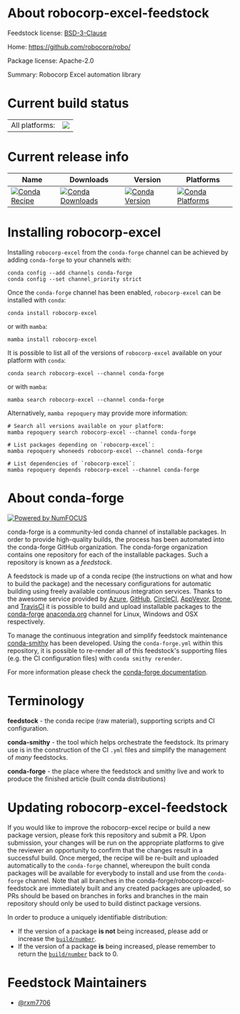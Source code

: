 About robocorp-excel-feedstock
==============================

Feedstock license: [BSD-3-Clause](https://github.com/conda-forge/robocorp-excel-feedstock/blob/main/LICENSE.txt)

Home: https://github.com/robocorp/robo/

Package license: Apache-2.0

Summary: Robocorp Excel automation library

Current build status
====================


<table><tr><td>All platforms:</td>
    <td>
      <a href="https://dev.azure.com/conda-forge/feedstock-builds/_build/latest?definitionId=20200&branchName=main">
        <img src="https://dev.azure.com/conda-forge/feedstock-builds/_apis/build/status/robocorp-excel-feedstock?branchName=main">
      </a>
    </td>
  </tr>
</table>

Current release info
====================

| Name | Downloads | Version | Platforms |
| --- | --- | --- | --- |
| [![Conda Recipe](https://img.shields.io/badge/recipe-robocorp--excel-green.svg)](https://anaconda.org/conda-forge/robocorp-excel) | [![Conda Downloads](https://img.shields.io/conda/dn/conda-forge/robocorp-excel.svg)](https://anaconda.org/conda-forge/robocorp-excel) | [![Conda Version](https://img.shields.io/conda/vn/conda-forge/robocorp-excel.svg)](https://anaconda.org/conda-forge/robocorp-excel) | [![Conda Platforms](https://img.shields.io/conda/pn/conda-forge/robocorp-excel.svg)](https://anaconda.org/conda-forge/robocorp-excel) |

Installing robocorp-excel
=========================

Installing `robocorp-excel` from the `conda-forge` channel can be achieved by adding `conda-forge` to your channels with:

```
conda config --add channels conda-forge
conda config --set channel_priority strict
```

Once the `conda-forge` channel has been enabled, `robocorp-excel` can be installed with `conda`:

```
conda install robocorp-excel
```

or with `mamba`:

```
mamba install robocorp-excel
```

It is possible to list all of the versions of `robocorp-excel` available on your platform with `conda`:

```
conda search robocorp-excel --channel conda-forge
```

or with `mamba`:

```
mamba search robocorp-excel --channel conda-forge
```

Alternatively, `mamba repoquery` may provide more information:

```
# Search all versions available on your platform:
mamba repoquery search robocorp-excel --channel conda-forge

# List packages depending on `robocorp-excel`:
mamba repoquery whoneeds robocorp-excel --channel conda-forge

# List dependencies of `robocorp-excel`:
mamba repoquery depends robocorp-excel --channel conda-forge
```


About conda-forge
=================

[![Powered by
NumFOCUS](https://img.shields.io/badge/powered%20by-NumFOCUS-orange.svg?style=flat&colorA=E1523D&colorB=007D8A)](https://numfocus.org)

conda-forge is a community-led conda channel of installable packages.
In order to provide high-quality builds, the process has been automated into the
conda-forge GitHub organization. The conda-forge organization contains one repository
for each of the installable packages. Such a repository is known as a *feedstock*.

A feedstock is made up of a conda recipe (the instructions on what and how to build
the package) and the necessary configurations for automatic building using freely
available continuous integration services. Thanks to the awesome service provided by
[Azure](https://azure.microsoft.com/en-us/services/devops/), [GitHub](https://github.com/),
[CircleCI](https://circleci.com/), [AppVeyor](https://www.appveyor.com/),
[Drone](https://cloud.drone.io/welcome), and [TravisCI](https://travis-ci.com/)
it is possible to build and upload installable packages to the
[conda-forge](https://anaconda.org/conda-forge) [anaconda.org](https://anaconda.org/)
channel for Linux, Windows and OSX respectively.

To manage the continuous integration and simplify feedstock maintenance
[conda-smithy](https://github.com/conda-forge/conda-smithy) has been developed.
Using the ``conda-forge.yml`` within this repository, it is possible to re-render all of
this feedstock's supporting files (e.g. the CI configuration files) with ``conda smithy rerender``.

For more information please check the [conda-forge documentation](https://conda-forge.org/docs/).

Terminology
===========

**feedstock** - the conda recipe (raw material), supporting scripts and CI configuration.

**conda-smithy** - the tool which helps orchestrate the feedstock.
                   Its primary use is in the construction of the CI ``.yml`` files
                   and simplify the management of *many* feedstocks.

**conda-forge** - the place where the feedstock and smithy live and work to
                  produce the finished article (built conda distributions)


Updating robocorp-excel-feedstock
=================================

If you would like to improve the robocorp-excel recipe or build a new
package version, please fork this repository and submit a PR. Upon submission,
your changes will be run on the appropriate platforms to give the reviewer an
opportunity to confirm that the changes result in a successful build. Once
merged, the recipe will be re-built and uploaded automatically to the
`conda-forge` channel, whereupon the built conda packages will be available for
everybody to install and use from the `conda-forge` channel.
Note that all branches in the conda-forge/robocorp-excel-feedstock are
immediately built and any created packages are uploaded, so PRs should be based
on branches in forks and branches in the main repository should only be used to
build distinct package versions.

In order to produce a uniquely identifiable distribution:
 * If the version of a package **is not** being increased, please add or increase
   the [``build/number``](https://docs.conda.io/projects/conda-build/en/latest/resources/define-metadata.html#build-number-and-string).
 * If the version of a package **is** being increased, please remember to return
   the [``build/number``](https://docs.conda.io/projects/conda-build/en/latest/resources/define-metadata.html#build-number-and-string)
   back to 0.

Feedstock Maintainers
=====================

* [@rxm7706](https://github.com/rxm7706/)

